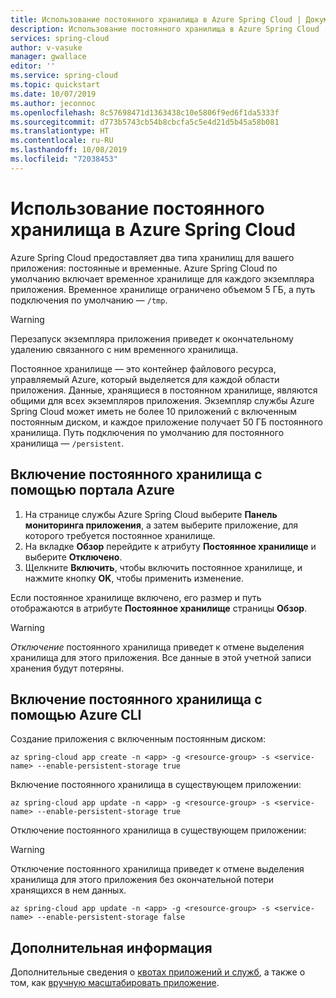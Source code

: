```yaml
---
title: Использование постоянного хранилища в Azure Spring Cloud | Документация Майкрософт
description: Использование постоянного хранилища в Azure Spring Cloud
services: spring-cloud
author: v-vasuke
manager: gwallace
editor: ''
ms.service: spring-cloud
ms.topic: quickstart
ms.date: 10/07/2019
ms.author: jeconnoc
ms.openlocfilehash: 8c57698471d1363438c10e5806f9ed6f1da5333f
ms.sourcegitcommit: d773b5743cb54b8cbcfa5c5e4d21d5b45a58b081
ms.translationtype: HT
ms.contentlocale: ru-RU
ms.lasthandoff: 10/08/2019
ms.locfileid: "72038453"
---
```

# <a name="how-to-use-persistent-storage-in-azure-spring-cloud"></a>Использование постоянного хранилища в Azure Spring Cloud

Azure Spring Cloud предоставляет два типа хранилищ для вашего приложения: постоянные и временные.  Azure Spring Cloud по умолчанию включает временное хранилище для каждого экземпляра приложения. Временное хранилище ограничено объемом 5 ГБ, а путь подключения по умолчанию — `/tmp`.

> [!WARNING]
> Перезапуск экземпляра приложения приведет к окончательному удалению связанного с ним временного хранилища.

Постоянное хранилище — это контейнер файлового ресурса, управляемый Azure, который выделяется для каждой области приложения. Данные, хранящиеся в постоянном хранилище, являются общими для всех экземпляров приложения. Экземпляр службы Azure Spring Cloud может иметь не более 10 приложений с включенным постоянным диском, и каждое приложение получает 50 ГБ постоянного хранилища. Путь подключения по умолчанию для постоянного хранилища — `/persistent`.

## <a name="enable-persistent-storage-using-the-azure-portal"></a>Включение постоянного хранилища с помощью портала Azure

1. На странице службы Azure Spring Cloud выберите **Панель мониторинга приложения**, а затем выберите приложение, для которого требуется постоянное хранилище.
1. На вкладке **Обзор** перейдите к атрибуту **Постоянное хранилище** и выберите **Отключено**.
1. Щелкните **Включить**, чтобы включить постоянное хранилище, и нажмите кнопку **OK**, чтобы применить изменение.

Если постоянное хранилище включено, его размер и путь отображаются в атрибуте **Постоянное хранилище** страницы **Обзор**.

> [!WARNING]
> *Отключение* постоянного хранилища приведет к отмене выделения хранилища для этого приложения.  Все данные в этой учетной записи хранения будут потеряны. 

## <a name="enable-persistent-storage-using-the-azure-cli"></a>Включение постоянного хранилища с помощью Azure CLI

Создание приложения с включенным постоянным диском:
 
```azurecli
az spring-cloud app create -n <app> -g <resource-group> -s <service-name> --enable-persistent-storage true
```

Включение постоянного хранилища в существующем приложении:

```azurecli
az spring-cloud app update -n <app> -g <resource-group> -s <service-name> --enable-persistent-storage true
```

Отключение постоянного хранилища в существующем приложении:

> [!WARNING]
> Отключение постоянного хранилища приведет к отмене выделения хранилища для этого приложения без окончательной потери хранящихся в нем данных. 

```azurecli
az spring-cloud app update -n <app> -g <resource-group> -s <service-name> --enable-persistent-storage false
```

## <a name="next-steps"></a>Дополнительная информация

Дополнительные сведения о [квотах приложений и служб](spring-cloud-quotas.md), а также о том, как [вручную масштабировать приложение](spring-cloud-tutorial-scale-manual.md).